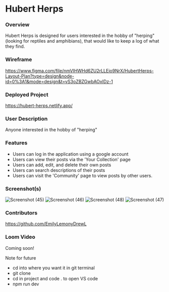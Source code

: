 # Hubert Herps

### Overview
Hubert Herps is designed for users interested in the hobby of "herping" (looking for reptiles and amphibians), that would like to keep a log of what they find.

### Wireframe
https://www.figma.com/file/nmVIHWHd6ZU2rLLEio9NrX/HubertHerps-Layout-Plan?type=design&node-id=0%3A1&mode=design&t=vS3oZBZGwbAOxIDz-1

### Deployed Project
https://hubert-herps.netlify.app/

### User Description
Anyone interested in the hobby of "herping"

### Features
- Users can log in the application using a google account
- Users can view their posts via the 'Your Collection' page
- Users can add, edit, and delete their own posts
- Users can search descriptions of their posts
- Users can visit the 'Community' page to view posts by other users.

### Screenshot(s)
![Screenshot (45)](https://github.com/EmilyLemonyDrewL/Hubert-Herps-Capstone/assets/126979112/7d731436-1662-4452-b711-c9b9e26e936f)
![Screenshot (46)](https://github.com/EmilyLemonyDrewL/Hubert-Herps-Capstone/assets/126979112/8c8c688d-b7c6-4c09-a166-288740d5902a)
![Screenshot (48)](https://github.com/EmilyLemonyDrewL/Hubert-Herps-Capstone/assets/126979112/70b0f426-e783-4b49-8f2c-270eb03481c5)
![Screenshot (47)](https://github.com/EmilyLemonyDrewL/Hubert-Herps-Capstone/assets/126979112/4d0f4a48-875a-4b4f-8a52-65d558be69cd)

### Contributors
https://github.com/EmilyLemonyDrewL

### Loom Video
Coming soon!

Note for future
- cd into where you want it in git terminal
- git clone
- cd in project and code . to open VS code
- npm run dev
